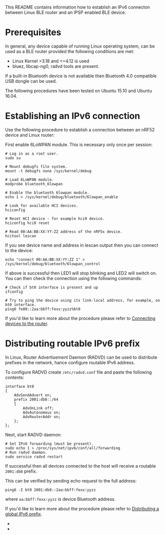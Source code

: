 This README contains information how to establish an IPv6 connecton between
Linux BLE router and an IPSP enabled BLE device.

Prerequisites
=============
In general, any device capable of running Linux operating system, can be used
as a BLE router provided the following conditions are met:

* Linux Kernel >3.18 and <=4.12 is used
* bluez, libcap-ng0, radvd tools are present.

If a built-in Bluetooth device is not available then Bluetooth 4.0 compatible
USB dongle can be used.

The following procedures have been tested on Ubuntu 15.10 and Ubuntu 16.04.

Establishing an IPv6 connection
===============================
Use the following procedure to establish a connection between an nRF52 device
and Linux router:

First enable 6LoWPAN module. This is necessary only once per session:

	# Log in as a root user.
	sudo su
	
	# Mount debugfs file system.
	mount -t debugfs none /sys/kernel/debug
	
	# Load 6LoWPAN module.
	modprobe bluetooth_6lowpan
	
	# Enable the bluetooth 6lowpan module.
	echo 1 > /sys/kernel/debug/bluetooth/6lowpan_enable
	
	# Look for available HCI devices.
	hciconfig
	
	# Reset HCI device - for example hci0 device.
	hciconfig hci0 reset
	
	# Read 00:AA:BB:XX:YY:ZZ address of the nRF5x device.
	hcitool lescan
	
If you see device name and address in lescan output then you can connect to the
device:
	
	echo "connect 00:AA:BB:XX:YY:ZZ 1" > /sys/kernel/debug/bluetooth/6lowpan_control
	
If above is successful then LED1 will stop blinking and LED2 will switch on.
You can then check the connection using the following commands:

	# Check if bt0 interface is present and up
	ifconfig
	
	# Try to ping the device using its link-local address, for example, on bt0 interface.
	ping6 fe80::2aa:bbff:fexx:yyzz%bt0
	
If you'd like to learn more about the procedure please refer to
[Connecting devices to the router].

Distributing routable IPv6 prefix
=================================
In Linux, Router Advertisement Daemon (RADVD) can be used to distribute prefixes
in the network, hance configure routable IPv6 address.

To configure RADVD create `/etc/radvd.conf` file and paste the following contents:

	interface bt0
	{
	    AdvSendAdvert on;
	    prefix 2001:db8::/64
	    {
	        AdvOnLink off;
	        AdvAutonomous on;
	        AdvRouterAddr on;
	    };
	};

Next, start RADVD daemon:

	# Set IPv6 forwarding (must be present).
	sudo echo 1 > /proc/sys/net/ipv6/conf/all/forwarding
	# Run radvd daemon.
	sudo service radvd restart
	
If successful then all devices connected to the host will receive
a routable `2001:db8` prefix.

This can be verified by sending echo request to the full address:

	ping6 -I bt0 2001:db8::2aa:bbff:fexx:yyzz

where `aa:bbff:fexx:yyzz` is device Bluetooth address.

If you'd like to learn more about the procedure please refer to
[Distributing a global IPv6 prefix].

* [Connecting devices to the router]: http://developer.nordicsemi.com/nRF5_IoT_SDK/doc/0.9.0/html/a00089.html
* [Distributing a global IPv6 prefix]: http://developer.nordicsemi.com/nRF5_IoT_SDK/doc/0.9.0/html/a00090.html

